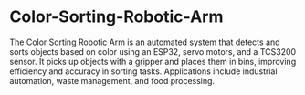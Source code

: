 # Color-Sorting-Robotic-Arm
The Color Sorting Robotic Arm is an automated system that detects and sorts objects based on color using an ESP32, servo motors, and a TCS3200 sensor. It picks up objects with a gripper and places them in bins, improving efficiency and accuracy in sorting tasks. Applications include industrial automation, waste management, and food processing.
